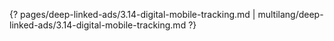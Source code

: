 {? pages/deep-linked-ads/3.14-digital-mobile-tracking.md | multilang/deep-linked-ads/3.14-digital-mobile-tracking.md ?}
